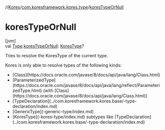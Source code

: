 //[Kores](../../index.md)/[com.koresframework.kores.type](index.md)/[koresTypeOrNull](kores-type-or-null.md)

# koresTypeOrNull

[jvm]\
val [Type](https://docs.oracle.com/javase/8/docs/api/java/lang/reflect/Type.html).[koresTypeOrNull](kores-type-or-null.md): [KoresType](-kores-type/index.md)?

Tries to resolve the KoresType of the current type.

Kores is only able to resolve types of the following kinds:

<ul><li>[Class](https://docs.oracle.com/javase/8/docs/api/java/lang/Class.html)</li><li>[ParameterizedType](https://docs.oracle.com/javase/8/docs/api/java/lang/reflect/ParameterizedType.html) (with [Class](https://docs.oracle.com/javase/8/docs/api/java/lang/Class.html))</li><li>[TypeDeclaration](../com.koresframework.kores.base/-type-declaration/index.md)</li><li>[GenericType](-generic-type/index.md)</li><li>[KoresType](-kores-type/index.md) subtypes like [TypeDeclaration](../com.koresframework.kores.base/-type-declaration/index.md)</li></ul>
